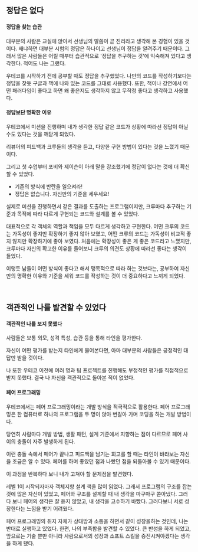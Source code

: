 ## 정답은 없다

#### 정답을 찾는 습관
대부분의 사람은 교실에 앉아서 선생님의 말씀이 곧 진리라고 생각해 본 경험이 있을 것이다. 왜냐하면 대부분 시험의 정답은 하나이고 선생님이 정답을 알려주기 때문이다. 그래서 많은 사람들은 어릴 때부터 습관적으로 '정답을 추구하는 것'에 익숙해져 있다고 생각한다. 적어도 나는 그랬다.

우테코를 시작하기 전에 공부할 때도 정답을 추구했었다. 나만의 코드를 작성하기보다는 정답을 찾듯 구글과 책에 나와 있는 코드를 그대로 사용했다. 또한, 책이나 강연에서 어떤 패러다임이 좋다고 하면 왜 좋은지도 생각하지 않고 무작정 좋다고 생각하고 사용했다.

#### 정답보단 명확한 이유
우테코에서 미션을 진행하며 내가 생각한 정답 같은 코드가 상황에 따라선 정답이 아닐 수도 있다는 것을 깨닫게 되었다. 

리뷰어의 피드백과 크루들의 생각을 듣고, 다양한 구현 방법이 있다는 것을 느꼈기 때문이다.

그리고 첫 수업부터 포비와 제이슨이 아래 말을 강조했기에 정답이 없다는 것에 더 확신할 수 있었다.

* 기존의 방식에 반란을 일으켜라!
* 정답은 없습니다. 자신만의 기준을 세우세요!

실제로 미션을 진행하면서 같은 결과를 도출하는 프로그램이지만, 크루마다 추구하는 기준과 목적에 따라 다르게 구현되는 코드와 설계를 볼 수 있었다.

대표적으로 각 객체의 역할과 책임을 모두 다르게 생각하고 구현한다. 어떤 크루의 코드는 가독성이 좋지만 확장하기 좋지 않아 보였고, 어떤 크루의 코드는 가독성이 비교적 좋지 않지만 확장하기에 좋아 보였다. 처음에는 확장성이 좋은 게 좋은 코드라고 느꼈지만, 크루마다 자신의 확고한 이유를 들어보니 크루의 의견도 상황에 따라선 좋다는 생각이 들었다.

이렇듯 남들이 어떤 방식이 좋다고 해서 맹목적으로 따라 하는 것보다는, 공부하여 자신만의 명확한 이유와 기준을 세워 코드를 작성하는 것이 더 중요하다고 느끼게 되었다. 

<br>

## 객관적인 나를 발견할 수 있었다

#### 객관적인 나를 보지 못했다
사람들은 보통 외모, 성격 특성, 습관 등을 통해 타인을 평가한다. 

자신이 어떤 평가를 받는지 타인에게 물어본다면, 아마 대부분의 사람들은 긍정적인 대답만 받을 것이다.

나 또한 우테코 이전에 여러 명과 팀 프로젝트를 진행해도 부정적인 평가를 직접적으로 받지 못했다. 결국 나 자신을 객관적으로 돌아본 적이 없었다.

#### 페어 프로그래밍
우테코에서는 페어 프로그래밍이라는 개발 방식을 적극적으로 활용한다. 페어 프로그래밍은 한 컴퓨터로 하나의 프로그램을 두 명이 앉아 번갈아 가며 코딩을 하는 개발 방법이다.

당연히 사람마다 개발 방법, 생활 패턴, 설계 기준에서 지향하는 점이 다르므로 페어 사이의 충돌이 자주 발생하게 된다. 

이런 충돌 속에서 페어가 끝나고 피드백을 남기는 회고를 할 때는 타인이 바라보는 자신을 조금은 알 수 있다. 페어를 하며 좋았던 점과 나빴던 점을 되돌아볼 수 있기 때문이다.

이 과정을 반복하다 보니 내가 고쳐야 할 문제점을 발견했다. 

레벨 1이 시작되자마자 객체지향 설계 책을 많이 읽었다. 그래서 프로그램의 구조를 잡는 것에 많은 자신이 있었고, 페어와 구조를 설계할 때 내 생각을 마구마구 쏟아냈다. 그러다 보니 페어의 생각은 잘 듣지 않았고, 내 생각을 고수하기 바빴다. 그러다보니 서로 성장한다는 느낌을 받기 어려웠다.

페어 프로그래밍의 취지 자체가 상대방과 소통을 하면서 같이 성장을하는 것인데, 나는 반대로 실행하고 있었다. 한편, 나의 부족함을 발견할 수 있었다. 큰 반성을 하게 되었고, 앞으로는 기술 뿐만 아니라 사람으로서의 성장과 소프트 스킬을 증진시켜야겠다는 생각을 하게 됐다.


